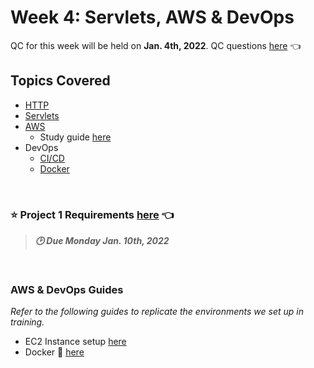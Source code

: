 # Week 4: Servlets, AWS & DevOps
QC for this week will be held on **Jan. 4th, 2022**. QC questions [here](https://github.com/211129-Enterprise/demos/blob/main/4-servlets-devops/qc-questions.md) 👈

## Topics Covered
- [HTTP](https://github.com/211129-Enterprise/demos/blob/main/4-servlets-devops/notes/http.md)
- [Servlets](https://github.com/211129-Enterprise/demos/blob/main/4-servlets-devops/qc-questions.md#servlets)
- [AWS](https://github.com/211129-Enterprise/demos/blob/main/4-servlets-devops/qc-questions.md#aws)
  - Study guide [here](https://github.com/211129-Enterprise/demos/blob/main/4-servlets-devops/notes/aws.md)
- DevOps
  - [CI/CD](https://github.com/211129-Enterprise/demos/blob/main/4-servlets-devops/notes/devops-cicd.md)
  - [Docker](https://github.com/211129-Enterprise/demos/blob/main/4-servlets-devops/notes/docker.md)

<br>

### :star: Project 1 Requirements [here](https://github.com/211129-Enterprise/demos/tree/main/4-servlets-devops/project-1) 👈
>***:clock2: Due Monday Jan. 10th, 2022***

<br>

### AWS & DevOps Guides
*Refer to the following guides to replicate the environments we set up in training.* 

- EC2 Instance setup [here](https://github.com/211129-Enterprise/demos/blob/main/4-servlets-devops/notes/ec2-setup-guide.sh)
- Docker 🐳 [here](https://github.com/211129-Enterprise/demos/blob/main/4-servlets-devops/notes/docker.md)

<br>

